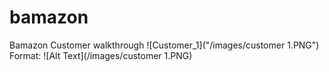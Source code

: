 # bamazon

Bamazon Customer walkthrough
![Customer_1]("/images/customer 1.PNG")
Format: ![Alt Text](/images/customer 1.PNG)
